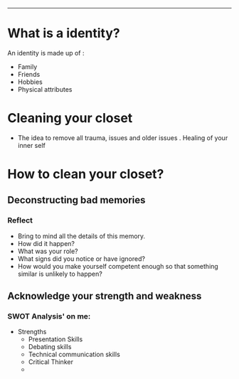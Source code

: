 ___
# What is a identity?
An identity is made up of :
- Family
- Friends
- Hobbies
- Physical attributes
# Cleaning your closet
- The idea to remove all trauma, issues and older issues . Healing of your inner self
# How to clean your closet?

## Deconstructing bad memories

### Reflect
- Bring to mind all the details of this memory.
- How did it happen?
- What was your role?
- What signs did you notice or have ignored?
- How would you make yourself competent enough so that something similar is unlikely to happen?

## Acknowledge your strength and weakness
### SWOT Analysis' on me:

- Strengths
	- Presentation Skills
	- Debating skills
	- Technical communication skills
	- Critical Thinker
	- 